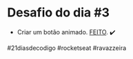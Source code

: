 # Desafio do dia #3

+ Criar um botão animado.  <a href="https://henriqueravazzi.github.io/desafio-21-rocketseat/dia-03/">FEITO</a>. ✔️

#21diasdecodigo #rocketseat #ravazzeira
